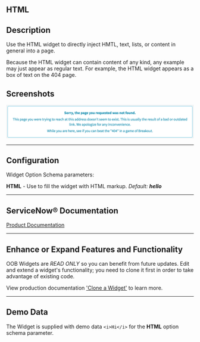 ##  HTML

## Description

Use the HTML widget to directly inject HMTL, text, lists, or content in general into a page.

Because the HTML widget can contain content of any kind, any example may just appear as regular text. For example, the HTML widget appears as a box of text on the 404 page.

## Screenshots
![alt text](../images/HTMLWidget.png "HTML Widget")

---
## Configuration

Widget Option Schema parameters:

**HTML** - Use to fill the widget with HTML markup. _Default: <b>hello</b>_

---
## ServiceNow® Documentation
[Product Documentation](https://docs.servicenow.com/search?q=HTML+widget) 

---
## Enhance or Expand Features and Functionality

OOB Widgets are _READ ONLY_ so you can benefit from future updates. Edit and extend a widget's functionality; you need to clone it first in order to take advantage of existing code.

View production documentation ['Clone a Widget'](https://docs.servicenow.com/search?q=Clone+a+Widget) to learn more.


---
## Demo Data

The Widget is supplied with demo data `<i>Hi</i>` for the **HTML** option schema parameter.
